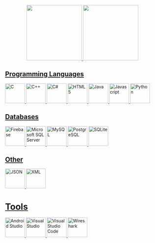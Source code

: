 <div align="center">
  <a href="https://github.com/lleq6">
  <img height="180em" src="https://github-readme-stats.vercel.app/api?username=lleq6&show_icons=true&theme=dark&include_all_commits=true&count_private=true"/>
  <img height="180em" src="https://github-readme-stats.vercel.app/api/top-langs/?username=lleq6&layout=compact&theme=back"/>
</div>

## Programming Languages
<div align="left">
  <img src="https://cdn.jsdelivr.net/gh/devicons/devicon@latest/icons/c/c-original.svg" height="64px" alt="C">
  <img src="https://cdn.jsdelivr.net/gh/devicons/devicon@latest/icons/cplusplus/cplusplus-original.svg" height="64px" alt="C++">
  <img src="https://cdn.jsdelivr.net/gh/devicons/devicon@latest/icons/csharp/csharp-original.svg" height="64px" alt="C#">
  <img src="https://cdn.jsdelivr.net/gh/devicons/devicon@latest/icons/html5/html5-original.svg" height="64px" alt="HTML5">
  <img src="https://cdn.jsdelivr.net/gh/devicons/devicon@latest/icons/java/java-original.svg" height="64px" alt="Java">
  <img src="https://cdn.jsdelivr.net/gh/devicons/devicon@latest/icons/javascript/javascript-original.svg" height="64px" alt="Javascript">
  <img src="https://cdn.jsdelivr.net/gh/devicons/devicon@latest/icons/python/python-original.svg" height="64px" alt="Python">
</div>

## Databases
<div align="left">
  <img src="https://cdn.jsdelivr.net/gh/devicons/devicon@latest/icons/firebase/firebase-original.svg" height="64px" alt="Firebase">
  <img src="https://cdn.jsdelivr.net/gh/devicons/devicon@latest/icons/microsoftsqlserver/microsoftsqlserver-plain.svg" height="64px" alt="Microsoft SQL Server">
  <img src="https://cdn.jsdelivr.net/gh/devicons/devicon@latest/icons/mysql/mysql-original.svg" height="64px" alt="MySQL">
  <img src="https://cdn.jsdelivr.net/gh/devicons/devicon@latest/icons/postgresql/postgresql-original.svg" height="64px" alt="PostgreSQL">
  <img src="https://cdn.jsdelivr.net/gh/devicons/devicon@latest/icons/sqlite/sqlite-original.svg" height="64px" alt="SQLite">
</div>

## Other
<div>
  <img src="https://cdn.jsdelivr.net/gh/devicons/devicon@latest/icons/json/json-original.svg" height="64px" alt="JSON">
  <img src="https://cdn.jsdelivr.net/gh/devicons/devicon@latest/icons/xml/xml-original.svg" height="64px" alt="XML">
</div>

# Tools
<div align="left">
  <img src="https://cdn.jsdelivr.net/gh/devicons/devicon@latest/icons/androidstudio/androidstudio-original.svg" height="64px" alt="Android Studio">
  <img src="https://cdn.jsdelivr.net/gh/devicons/devicon@latest/icons/visualstudio/visualstudio-original.svg" height="64px" alt="Visual Studio">
  <img src="https://cdn.jsdelivr.net/gh/devicons/devicon@latest/icons/vscode/vscode-original.svg" height="64px" alt="Visual Studio Code">
  <img src="https://raw.githubusercontent.com/boundary/wireshark/refs/heads/master/image/wsicon1024.png" height="64px" alt="Wireshark">
</div>

